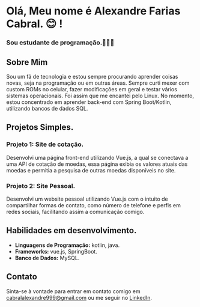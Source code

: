# Olá, Meu nome é Alexandre Farias Cabral. 😊 !
### Sou estudante de programação.👨🏻‍💻

## Sobre Mim
Sou um fã de tecnologia e estou sempre procurando aprender coisas novas, seja na programação ou em outras áreas. Sempre curti mexer com custom ROMs no celular, fazer modificações em geral e testar vários sistemas operacionais. Foi assim que me encantei pelo Linux. No momento, estou concentrado em aprender back-end com Spring Boot/Kotlin, utilizando bancos de dados SQL.

## Projetos Simples.
### Projeto 1: Site de cotação.
Desenvolvi uma página front-end utilizando Vue.js, a qual se conectava a uma API de cotação de moedas, essa página exibia os valores atuais das moedas e permitia a pesquisa de outras moedas disponíveis no site.

### Projeto 2: Site Pessoal.
Desenvolvi um website pessoal utilizando Vue.js com o intuito de compartilhar formas de contato, como número de telefone e perfis em redes sociais, facilitando assim a comunicação comigo.
## Habilidades em desenvolvimento.
- **Linguagens de Programação:** kotlin, java.
- **Frameworks:** vue.js, SpringBoot.
- **Banco de Dados:** MySQL.

## Contato
Sinta-se à vontade para entrar em contato comigo em [cabralalexandre999@gmail.com](mailto:seuemail@example.com) ou me seguir no [LinkedIn](https://www.linkedin.com/in/umalexandrequalquer/).



